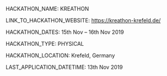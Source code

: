 HACKATHON_NAME: KREATHON

LINK_TO_HACKATHON_WEBSITE: https://kreathon-krefeld.de/

HACKATHON_DATES: 15th Nov – 16th Nov 2019

HACKATHON_TYPE: PHYSICAL

HACKATHON_LOCATION: Krefeld, Germany

LAST_APPLICATION_DATETIME: 13th Nov 2019
